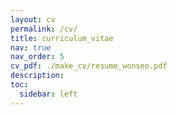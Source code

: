 ```yaml
---
layout: cv
permalink: /cv/
title: curriculum_vitae
nav: true
nav_order: 5
cv_pdf: ./make_cv/resume_wonseo.pdf
description: 
toc:
  sidebar: left
---
```


